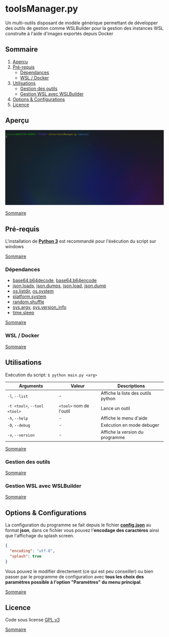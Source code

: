 # **toolsManager.py**

Un multi-outils disposant de modèle générique permettant de développer des outils de gestion comme WSLBuilder pour la gestion des instances WSL construite à l'aide d'images exportés depuis Docker

## Sommaire

1. [Aperçu](#aperçu)
2. [Pré-requis](#pré-requis)
   - [Dépendances](#dépendances)
   - [WSL / Docker](#wsl--docker)
3. [Utilisations](#utilisations)
   - [Gestion des outils](#gestion-des-outils)
   - [Gestion WSL avec WSLBuilder](#gestion-des-images-wsl)
4. [Options & Configurations](#options--configurations)
6. [Licence](#licence)

## Aperçu

![preview](preview.gif)

[Sommaire](#sommaire)

## Pré-requis

L'installation de **[Python 3](https://www.python.org/downloads/)** est recommandé pour l'éxécution du script sur windows

[Sommaire](#sommaire)

### Dépendances

- [base64.b64decode](https://docs.python.org/3/library/base64.html#base64.b64decode), [base64.b64encode](https://docs.python.org/3/library/base64.html#base64.b64encode)
- [json.loads](https://docs.python.org/3/library/json.html#json.loads), [json.dumps](https://docs.python.org/3/library/json.html#json.dumps), [json.load](https://docs.python.org/3/library/json.html#json.load), [json.dump](https://docs.python.org/3/library/json.html#json.dump)
- [os.listdir](https://docs.python.org/3/library/os.html#os.listdir), [os.system](https://docs.python.org/3/library/os.html#os.system)
- [platform.system](https://docs.python.org/3/library/platform.html#platform.system)
- [random.shuffle](https://docs.python.org/3/library/random.html#random.shuffle)
- [sys.argv](https://docs.python.org/3/library/sys.html#sys.argv), [sys.version_info](https://docs.python.org/3/library/sys.html#sys.version_info)
- [time.sleep](https://docs.python.org/3/library/time.html#time.sleep)

[Sommaire](#sommaire)

### WSL / Docker

[Sommaire](#sommaire)

## Utilisations

Exécution du script: `$ python main.py <arg>`

| Arguments                    | Valeur                  | Descriptions                       |
| ---------------------------- | ----------------------- | ---------------------------------- |
| `-l`, `--list`               | -                       | Affiche la liste des outils python |
| `-t <tool>`, `--tool <tool>` | `<tool>` nom de l'outil | Lance un outil                     |
| `-h`, `--help`               | -                       | Affiche le menu d'aide             |
| `-D`, `--debug`              | -                       | Exécution en mode debuger          |
| `-v`, `--version`            | -                       | Affiche la version du programme    |

[Sommaire](#sommaire)

### Gestion des outils

[Sommaire](#sommaire)

### Gestion WSL avec WSLBuilder

[Sommaire](#sommaire)

## Options & Configurations

La configuration du programme se fait depuis le fichier **[config.json](config.json)** au format **json**, dans ce fichier vous pouvez l'**encodage des caractères** ainsi que l'affichage du splash screen.

```json
{
  "encoding": "utf-8",
  "splash": true
}
```

Vous pouvez le modifier directement (ce qui est peu conseiller) ou bien passer par le programme de configuration avec **tous les choix des paramètres possible à l'option "Paramètres" du menu principal**.

[Sommaire](#sommaire)

## Licence

Code sous license [GPL v3](LICENSE)

[Sommaire](#sommaire)

